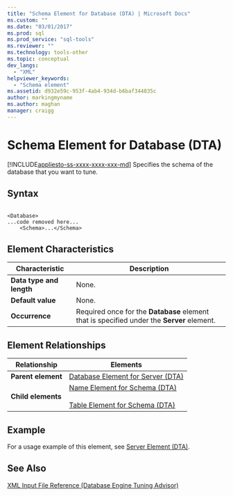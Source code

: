 ```yaml
---
title: "Schema Element for Database (DTA) | Microsoft Docs"
ms.custom: ""
ms.date: "03/01/2017"
ms.prod: sql
ms.prod_service: "sql-tools"
ms.reviewer: ""
ms.technology: tools-other
ms.topic: conceptual
dev_langs: 
  - "XML"
helpviewer_keywords: 
  - "Schema element"
ms.assetid: d932e59c-953f-4ab4-934d-b6baf344835c
author: markingmyname
ms.author: maghan
manager: craigg
---
```

# Schema Element for Database (DTA)
[!INCLUDE[appliesto-ss-xxxx-xxxx-xxx-md](../../includes/appliesto-ss-xxxx-xxxx-xxx-md.md)]
  Specifies the schema of the database that you want to tune.  
  
## Syntax  
  
```  
  
<Database>  
...code removed here...  
    <Schema>...</Schema>  
```  
  
## Element Characteristics  
  
|Characteristic|Description|  
|--------------------|-----------------|  
|**Data type and length**|None.|  
|**Default value**|None.|  
|**Occurrence**|Required once for the **Database** element that is specified under the **Server** element.|  
  
## Element Relationships  
  
|Relationship|Elements|  
|------------------|--------------|  
|**Parent element**|[Database Element for Server &#40;DTA&#41;](../../tools/dta/database-element-for-server-dta.md)|  
|**Child elements**|[Name Element for Schema &#40;DTA&#41;](../../tools/dta/name-element-for-schema-dta.md)<br /><br /> [Table Element for Schema &#40;DTA&#41;](../../tools/dta/table-element-for-schema-dta.md)|  
  
## Example  
 For a usage example of this element, see [Server Element &#40;DTA&#41;](../../tools/dta/server-element-dta.md).  
  
## See Also  
 [XML Input File Reference &#40;Database Engine Tuning Advisor&#41;](../../tools/dta/xml-input-file-reference-database-engine-tuning-advisor.md)  
  
  
